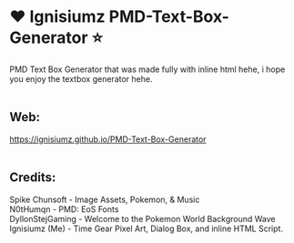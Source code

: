 # ❤️ Ignisiumz PMD-Text-Box-Generator ⭐
PMD Text Box Generator that was made fully with inline html hehe, i hope you enjoy the textbox generator hehe.
<br><br>

## Web: <br>
https://ignisiumz.github.io/PMD-Text-Box-Generator
<br><br>
## Credits: <br>
Spike Chunsoft - Image Assets, Pokemon, & Music <br>
N0tHumqn - PMD: EoS Fonts <br>
DyllonStejGaming - Welcome to the Pokemon World Background Wave <br>
Ignisiumz (Me) - Time Gear Pixel Art, Dialog Box, and inline HTML Script.
